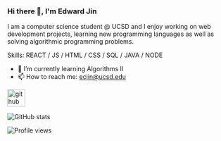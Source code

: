 ### Hi there 👋, I'm Edward Jin

I am a computer science student @ UCSD and I enjoy working on web development projects, learning new programming languages as well as solving algorithmic programming problems.

Skills: REACT / JS / HTML / CSS / SQL / JAVA / NODE

- 🌱 I’m currently learning Algorithms II 
- 📫 How to reach me: ecjin@ucsd.edu 


[<img src='https://cdn.jsdelivr.net/npm/simple-icons@3.0.1/icons/github.svg' alt='github' height='40'>](https://github.com/EddieJ03)  

![GitHub stats](https://github-readme-stats.vercel.app/api?username=EddieJ03&show_icons=true)  

![Profile views](https://gpvc.arturio.dev/EddieJ03)  

